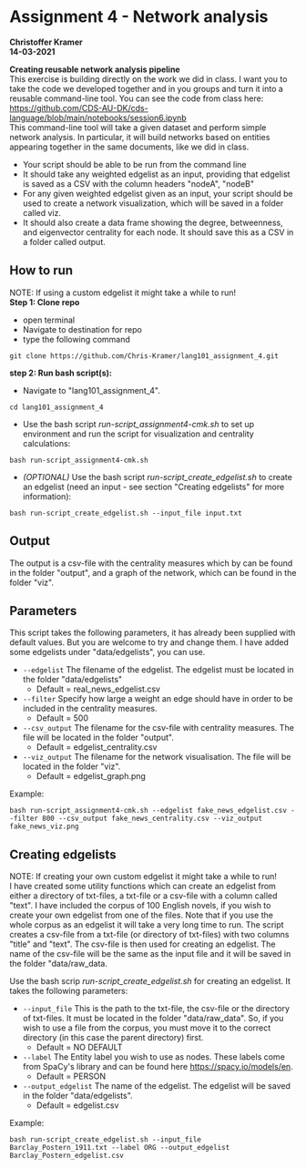 # Assignment 4 - Network analysis
**Christoffer Kramer**  
**14-03-2021**  

**Creating reusable network analysis pipeline**  
This exercise is building directly on the work we did in class. I want you to take the code we developed together and in you groups and turn it into a reusable command-line tool. You can see the code from class here:  
https://github.com/CDS-AU-DK/cds-language/blob/main/notebooks/session6.ipynb  
This command-line tool will take a given dataset and perform simple network analysis. In particular, it will build networks based on entities appearing together in the same documents, like we did in class.  
- Your script should be able to be run from the command line  
- It should take any weighted edgelist as an input, providing that edgelist is saved as a CSV with the column headers "nodeA", "nodeB"  
- For any given weighted edgelist given as an input, your script should be used to create a network visualization, which will be saved in a folder called viz.  
- It should also create a data frame showing the degree, betweenness, and eigenvector centrality for each node. It should save this as a CSV in a folder called output.  

## How to run
NOTE: If using a custom edgelist it might take a while to run!  
**Step 1: Clone repo**
- open terminal
- Navigate to destination for repo
- type the following command
 ```console
 git clone https://github.com/Chris-Kramer/lang101_assignment_4.git
 ```
**step 2: Run bash script(s):**
- Navigate to "lang101_assignment_4".
```console
cd lang101_assignment_4
```  
- Use the bash script _run-script_assignment4-cmk.sh_ to set up environment and run the script for visualization and centrality calculations:  
```console
bash run-script_assignment4-cmk.sh
```
- _(OPTIONAL)_ Use the bash script _run-script_create_edgelist.sh_ to create an edgelist (need an input - see section "Creating edgelists" for more information):  
```console
bash run-script_create_edgelist.sh --input_file input.txt
```

## Output
The output is a csv-file with the centrality measures which by can be found in the folder "output", and a graph of the network, which can be found in the folder "viz".

## Parameters
This script takes the following parameters, it has already been supplied with default values. But you are welcome to try and change them. I have added some edgelists under "data/edgelists", you can use. 

- `--edgelist` The filename of the edgelist. The edgelist must be located in the folder "data/edgelists"  
    - Default = real_news_edgelist.csv  
- `--filter` Specify how large a weight an edge should have in order to be included in the centrality measures.  
    - Default = 500  
- `--csv_output` The filename for the csv-file with centrality measures. The file will be located in the folder "output".  
    - Default = edgelist_centrality.csv  
- `--viz_output` The filename for the network visualisation. The file will be located in the folder "viz".  
    - Default = edgelist_graph.png    

Example:  
```console
bash run-script_assignment4-cmk.sh --edgelist fake_news_edgelist.csv --filter 800 --csv_output fake_news_centrality.csv --viz_output fake_news_viz.png
```

## Creating edgelists
NOTE: If creating your own custom edgelist it might take a while to run!  
I have created some utility functions which can create an edgelist from either a directory of txt-files, a txt-file or a csv-file with a column called "text". I have included the corpus of 100 English novels, if you wish to create your own edgelist from one of the files. Note that if you use the whole corpus as an edgelist it will take a very long time to run. 
The script creates a csv-file from a txt-file (or directory of txt-files) with two columns "title" and "text". The csv-file is then used for creating an edgelist. The name of the csv-file will be the same as the input file and it will be saved in the folder "data/raw_data.  

Use the bash scrip _run-script_create_edgelist.sh_ for creating an edgelist. It takes the following parameters:  
- `--input_file` This is the path to the txt-file, the csv-file or the directory of txt-files. It must be located in the folder "data/raw_data". So, if you wish to use a file from the corpus, you must move it to the correct directory (in this case the parent directory) first.  
    - Default = NO DEFAULT    
- `--label` The Entity label you wish to use as nodes. These labels come from SpaCy's library and can be found here https://spacy.io/models/en.  
    - Default = PERSON  
- `--output_edgelist` The name of the edgelist. The edgelist will be saved in the folder "data/edgelists".  
    - Default = edgelist.csv  
    
Example:  
```console
bash run-script_create_edgelist.sh --input_file Barclay_Postern_1911.txt --label ORG --output_edgelist Barclay_Postern_edgelist.csv
```